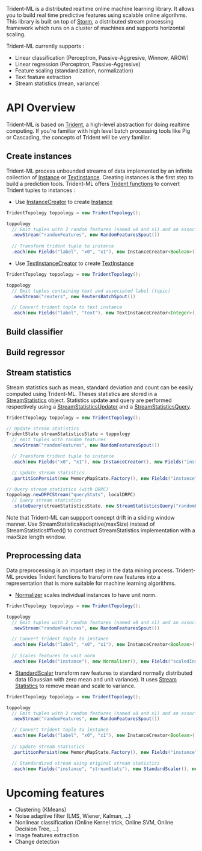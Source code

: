 Trident-ML is a distributed realtime online machine learning library. It allows you to build real time predictive features using scalable online algorihms.
This library is built on top of [Storm](https://github.com/nathanmarz/storm), a distributed stream processing framework which runs on a cluster of machines and supports horizontal scaling.

Trident-ML currently supports : 
* Linear classification (Perceptron, Passive-Aggresive, Winnow, AROW)
* Linear regression (Perceptron, Passive-Aggresive)
* Feature scaling (standardization, normalization)
* Text feature extraction
* Stream statistics (mean, variance)

# API Overview

Trident-ML is based on [Trident](https://github.com/nathanmarz/storm/wiki/Trident-tutorial), a high-level abstraction for doing realtime computing.
If you're familiar with high level batch processing tools like Pig or Cascading, the concepts of Trident will be very familiar.

## Create instances

Trident-ML process unbounded streams of data implemented by an infinite collection of [Instance](https://github.com/pmerienne/trident-ml/blob/master/src/main/java/storm/trident/ml/core/Instance.java) or [TextInstance](https://github.com/pmerienne/trident-ml/blob/master/src/main/java/storm/trident/ml/core/TextInstance.java).
Creating instances is the first step to build a prediction tools.
Trident-ML offers [Trident functions](https://github.com/nathanmarz/storm/wiki/Trident-API-Overview#functions) to convert Trident tuples to instances :

* Use [InstanceCreator](https://github.com/pmerienne/trident-ml/blob/master/src/main/java/storm/trident/ml/preprocessing/InstanceCreator.java) to create [Instance](https://github.com/pmerienne/trident-ml/blob/master/src/main/java/storm/trident/ml/core/Instance.java)

```java
TridentTopology toppology = new TridentTopology();

toppology
  // Emit tuples with 2 random features (named x0 and x1) and an associated boolean label (named label)
  .newStream("randomFeatures", new RandomFeaturesSpout())
  
  // Transform trident tuple to instance
  .each(new Fields("label", "x0", "x1"), new InstanceCreator<Boolean>(), new Fields("instance"));
```

* Use [TextInstanceCreator](https://github.com/pmerienne/trident-ml/blob/master/src/main/java/storm/trident/ml/preprocessing/TextInstanceCreator.java) to create [TextInstance](https://github.com/pmerienne/trident-ml/blob/master/src/main/java/storm/trident/ml/core/TextInstance.java)

```java
TridentTopology toppology = new TridentTopology();

toppology
  // Emit tuples containing text and associated label (topic)
  .newStream("reuters", new ReutersBatchSpout())

  // Convert trident tuple to text instance
  .each(new Fields("label", "text"), new TextInstanceCreator<Integer>(), new Fields("instance"));
```

## Build classifier

## Build regressor

## Stream statistics
Stream statistics such as mean, standard deviation and count can be easily computed using Trident-ML.
Theses statistics are stored in a [StreamStatistics](https://github.com/pmerienne/trident-ml/blob/master/src/main/java/storm/trident/ml/stats/StreamStatistics.java) object.
Statistics update and query are performed respectively using a [StreamStatisticsUpdater](https://github.com/pmerienne/trident-ml/blob/master/src/main/java/storm/trident/ml/stats/StreamStatisticsUpdater.java) and a [StreamStatisticsQuery](https://github.com/pmerienne/trident-ml/blob/master/src/main/java/storm/trident/ml/stats/StreamStatisticsQuery.java).


```java
TridentTopology toppology = new TridentTopology();

// Update stream statistics
TridentState streamStatisticsState = toppology
  // emit tuples with random features
  .newStream("randomFeatures", new RandomFeaturesSpout())

  // Transform trident tuple to instance
  .each(new Fields("x0", "x1"), new InstanceCreator(), new Fields("instance"))

  // Update stream statistics
  .partitionPersist(new MemoryMapState.Factory(), new Fields("instance"), new StreamStatisticsUpdater("randomFeaturesStream", StreamStatistics.fixed()));

// Query stream statistics (with DRPC)
toppology.newDRPCStream("queryStats", localDRPC)
  // Query stream statistics
  .stateQuery(streamStatisticsState, new StreamStatisticsQuery("randomFeaturesStream"), new Fields("streamStats"));

```
Note that Trident-ML can suppport concept drift in a sliding window manner.
Use StreamStatistics#adaptive(maxSize) instead of StreamStatistics#fixed() to construct StreamStatistics implementation with a maxSize length window.


## Preprocessing data
Data preprocessing is an important step in the data mining process. 
Trident-ML provides Trident functions to transform raw features into a representation that is more suitable for machine learning algorithms.

* [Normalizer](https://github.com/pmerienne/trident-ml/blob/master/src/main/java/storm/trident/ml/preprocessing/Normalizer.java) scales individual instances to have unit norm. 

```java
TridentTopology toppology = new TridentTopology();

toppology
  // Emit tuples with 2 random features (named x0 and x1) and an associated boolean label (named label)
  .newStream("randomFeatures", new RandomFeaturesSpout())

  // Convert trident tuple to instance
  .each(new Fields("label", "x0", "x1"), new InstanceCreator<Boolean>(), new Fields("instance"))
	  
  // Scales features to unit norm
  .each(new Fields("instance"), new Normalizer(), new Fields("scaledInstance"));
```

* [StandardScaler](https://github.com/pmerienne/trident-ml/blob/master/src/main/java/storm/trident/ml/preprocessing/StandardScaler.java) transform raw features to standard normally distributed data (Gaussian with zero mean and unit variance). It uses [Stream Statistics](https://github.com/pmerienne/trident-ml/blob/master/src/main/java/storm/trident/ml/stats/StreamStatistics.java) to remove mean and scale to variance.

```java
TridentTopology toppology = new TridentTopology();

toppology
  // Emit tuples with 2 random features (named x0 and x1) and an associated boolean label (named label)
  .newStream("randomFeatures", new RandomFeaturesSpout())

  // Convert trident tuple to instance
  .each(new Fields("label", "x0", "x1"), new InstanceCreator<Boolean>(), new Fields("instance"))
		  
  // Update stream statistics
  .partitionPersist(new MemoryMapState.Factory(), new Fields("instance"), new StreamStatisticsUpdater("streamStats", new StreamStatistics()), new Fields("instance", "streamStats")).newValuesStream()

  // Standardized stream using original stream statistics
  .each(new Fields("instance", "streamStats"), new StandardScaler(), new Fields("scaledInstance"));
```

# Upcoming features
* Clustering (KMeans)
* Noise adaptive filter (LMS, Wiener, Kalman, ...)
* Nonlinear classification (Online Kernel trick, Online SVM, Online Decision Tree, ...)
* Image features extraction
* Change detection
